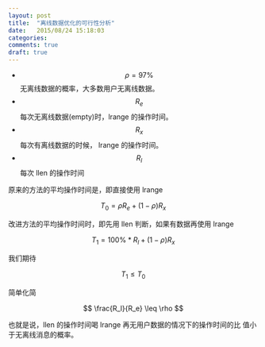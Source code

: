 ```yaml
---
layout: post
title:  "离线数据优化的可行性分析"
date:   2015/08/24 15:18:03
categories:
comments: true
draft: true
---
```



 - $$ \rho = 97\% $$ 无离线数据的概率，大多数用户无离线数据。
 - $$ R_e $$ 每次无离线数据(empty)时，lrange 的操作时间。
 - $$ R_x $$ 每次有离线数据的时候， lrange 的操作时间。
 - $$ R_l $$ 每次 llen 的操作时间

原来的方法的平均操作时间是，即直接使用 lrange

$$
T_0 = \rho R_e + ( 1 - \rho ) R_x
$$

改进方法的平均操作时间时，即先用 llen 判断，如果有数据再使用 lrange

$$
T_1 = 100\% * R_l + ( 1 - \rho ) R_x
$$

我们期待

$$
T_1 \leq T_0
$$

简单化简

$$
\frac{R_l}{R_e} \leq \rho
$$

也就是说，llen 的操作时间喝 lrange 再无用户数据的情况下的操作时间的比
值小于无离线消息的概率。
